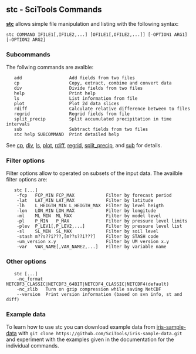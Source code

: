## stc - SciTools Commands

**[stc](https://github.com/MetOffice/stc)** allows simple file manipulation and listing with the following syntax:

```
stc COMMAND IFILE1[,IFILE2,...] [OFILE1[,OFILE2,...]] [-OPTION1 ARG1] [-OPTION2 ARG2]
```

### Subcommands

The follwing commands are avalble:

```
   add                  Add fields from two files
   cp                   Copy, extract, combine and convert data
   div                  Divide fields from two files
   help                 Print help
   ls                   List information from file
   plot                 Plot 2d data slices
   rdiff                Calculate relative difference between to files
   regrid               Regrid fields from file
   split_precip         Split accumulated precipitation in time intervals
   sub                  Subtract fields from two files
   stc help SUBCOMMAND  Print detailed help
```

See [cp](https://github.com/MetOffice/stc/blob/main/doc/stc_cp.md), [div](https://github.com/MetOffice/stc/blob/main/doc/stc_div.md), [ls](https://github.com/MetOffice/stc/blob/main/doc/stc_ls.md), [plot](https://github.com/MetOffice/stc/blob/main/doc/stc_plot.md), [rdiff](https://github.com/MetOffice/stc/blob/main/doc/stc_rdiff.md), [regrid](https://github.com/MetOffice/stc/blob/main/doc/stc_regrid.md), [split_precip](https://github.com/MetOffice/stc/blob/main/doc/stc_split_precip.md), and [sub](https://github.com/MetOffice/stc/blob/main/doc/stc_sub.md) for details. 

### Filter options

Filter options allow to operated on subsets of the input data. The availble filter options are:

```
   stc [...]
    -fcp   FCP_MIN FCP_MAX            Filter by forecast period
    -lat   LAT_MIN LAT_MAX            Filter by latitude
    -lh    L_HEIGTH_MIN L_HEIGTH_MAX  Filter by level heigth
    -lon   LON_MIN LON_MAX            Filter by longitude
    -ml    ML_MIN  ML_MAX             Filter by model level
    -pl    P_MIN   P_MAX              Filter by pressure level limits
    -plev  P_LEV1[,P_LEV2,...]        Filter by pressure level list
    -sl    SL_MIN  SL_MAX             Filter by soil level
    -stash m??s??i???,[m??s??i???]    Filter by STASH code
    -um_version x.y                   Filter by UM version x.y
    -var   VAR_NAME[,VAR_NAME2,...]   Filter by variable name
```

### Other options
```
   stc [...]
    -nc_format NETCDF3_CLASSIC|NETCDF3_64BIT|NETCDF4_CLASSIC|NETCDF4(default)
    -nc_zlib   Turn on gzip compression while saving NetCDF
    --version  Print version information (based on svn info, st and diff)
```

### Example data

To learn how to use stc you can download example data from [iris-sample-data](https://github.com/SciTools/iris-sample-data) with `git clone https://github.com/SciTools/iris-sample-data.git` and experiment with the examples given in the documentation for the individual commands.
